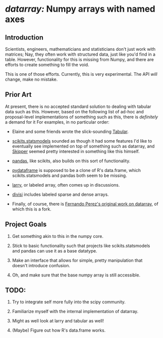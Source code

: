 # *datarray:* Numpy arrays with named axes #

## Introduction

Scientists, engineers, mathematicians and statisticians don't just work with matrices; Nay, they often work with structured data, just like you'd find in a table. However, functionality for this is missing from Numpy, and there are efforts to create something to fill the void.

This is one of those efforts. Currently, this is very experimental. The API *will* change, make no mistake.

## Prior Art

At present, there is no accepted standard solution to dealing with tabular data such as this. However, based on the following list of ad-hoc and proposal-level implementations of something such as this, there is *definitely* a demand for it For examples, in no particular order:

* Elaine and some friends wrote the slick-sounding [Tabular](http://bitbucket.org/elaine/tabular/src).

* [scikits.statsmodels](http://scikits.appspot.com/statsmodels) sounded as though it had some features I'd like to eventually see implemented on top of something such as datarray, and [Skipper](http://scipystats.blogspot.com/) seemed pretty interested in something like this himself.

* [pandas](http://pandas.sourceforge.net/), like scikits, also builds on this sort of functionality.

* [pydataframe](http://code.google.com/p/pydataframe/) is supposed to be a clone of R's data.frame, which scikits.statsmodels and pandas both seem to be missing.

* [larry](http://github.com/kwgoodman/la), or labeled array, often comes up in discussions.

* [divisi](http://github.com/commonsense/divisi2) includes labeled sparse and dense arrays.

* Finally, of course, there is [Fernando Perez's original work on datarray](http://www.github.com/fperez/datarray), of which this is a fork.

## Project Goals

1. Get something akin to this in the numpy core.

2. Stick to basic functionality such that projects like scikits.statsmodels and pandas can use it as a base datatype.

3. Make an interface that allows for simple, pretty manipulation that doesn't introduce confusion.

4. Oh, and make sure that the base numpy array is still accessible.

## TODO:

1. Try to integrate self more fully into the scipy community.

2. Familiarize myself with the internal implementation of datarray.

3. Might as well look at larry and tabular as well!

4. (Maybe) Figure out how R's data.frame works.
